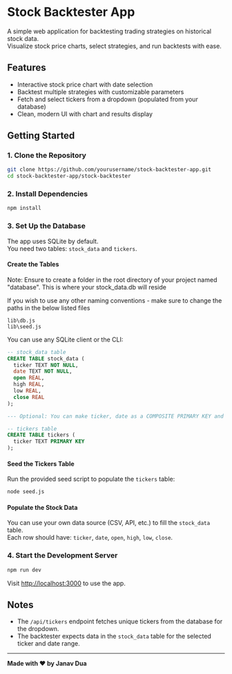 # Stock Backtester App

A simple web application for backtesting trading strategies on historical stock data.  
Visualize stock price charts, select strategies, and run backtests with ease.

## Features

- Interactive stock price chart with date selection
- Backtest multiple strategies with customizable parameters
- Fetch and select tickers from a dropdown (populated from your database)
- Clean, modern UI with chart and results display

## Getting Started

### 1. Clone the Repository

```bash
git clone https://github.com/yourusername/stock-backtester-app.git
cd stock-backtester-app/stock-backtester
```

### 2. Install Dependencies

```bash
npm install
```

### 3. Set Up the Database

The app uses SQLite by default.  
You need two tables: `stock_data` and `tickers`.

#### Create the Tables

Note: Ensure to create a folder in the root directory of your project named "database". This is where your stock_data.db will reside

If you wish to use any other naming conventions - make sure to change the paths in the below listed files

```
lib\db.js
lib\seed.js
```

You can use any SQLite client or the CLI:

```sql
-- stock_data table
CREATE TABLE stock_data (
  ticker TEXT NOT NULL,
  date TEXT NOT NULL,
  open REAL,
  high REAL,
  low REAL,
  close REAL
);

--- Optional: You can make ticker, date as a COMPOSITE PRIMARY KEY and even create INDEXES for faster querying.

-- tickers table
CREATE TABLE tickers (
  ticker TEXT PRIMARY KEY
);
```

#### Seed the Tickers Table

Run the provided seed script to populate the `tickers` table:

```bash
node seed.js
```

#### Populate the Stock Data

You can use your own data source (CSV, API, etc.) to fill the `stock_data` table.  
Each row should have: `ticker`, `date`, `open`, `high`, `low`, `close`.

### 4. Start the Development Server

```bash
npm run dev
```

Visit [http://localhost:3000](http://localhost:3000) to use the app.

## Notes

- The `/api/tickers` endpoint fetches unique tickers from the database for the dropdown.
- The backtester expects data in the `stock_data` table for the selected ticker and date range.

---

**Made with ❤️ by Janav Dua**
